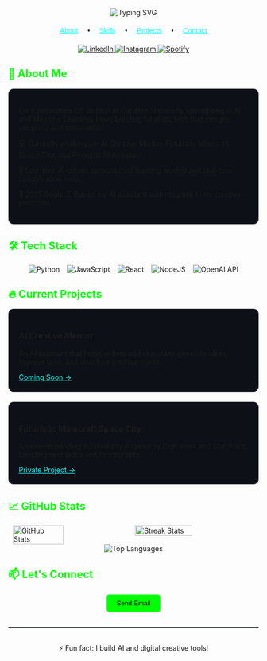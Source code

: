 <div align="center">
  <img src="https://readme-typing-svg.demolab.com?font=Lexend&weight=600&size=26&pause=1000&color=196AFF&center=true&vCenter=true&width=500&lines=Hi+%F0%9F%91%8B%2C+I'm+Zachary+Duaibes;Welcome+to+my+GitHub+Profile!" alt="Typing SVG" />
</div>

<!-- Navigation -->
<div align="center" style="margin: 20px 0; font-family: 'Sora', sans-serif;">
  <a href="#about" style="margin: 0 15px; color: #00FFFF;">About</a> •
  <a href="#skills" style="margin: 0 15px; color: #00FFFF;">Skills</a> •
  <a href="#projects" style="margin: 0 15px; color: #00FFFF;">Projects</a> •
  <a href="#contact" style="margin: 0 15px; color: #00FFFF;">Contact</a>
</div>

<!-- Social Badges -->
<div align="center" style="margin-bottom: 20px;">
  <a href="https://www.linkedin.com/in/zachary-duaibes">
    <img src="https://img.shields.io/badge/-zacharyduaibes-blue?style=flat&logo=Linkedin&logoColor=white" alt="LinkedIn">
  </a>
  <a href="http://instagram.com/zach_duaibes/">
    <img src="https://img.shields.io/badge/-zacharyduaibes-purple?style=flat&logo=instagram&logoColor=white" alt="Instagram">
  </a>
  <a href="https://open.spotify.com/user/tokmr537hdu8okg6281gzs1st?si=97440e81c23341e7">
    <img src="https://img.shields.io/badge/Spotify-1ED760?logo=spotify&logoColor=white" alt="Spotify">
  </a>
</div>

<!-- About Section -->
<h2 id="about" style="color: #00FF00;">🚀 About Me</h2>
<div style="background-color: #0d1117; padding: 20px; border-radius: 10px; border: 1px solid #30363d;">
  <p>I'm a passionate CS student at Carleton University specializing in AI and Machine Learning. I love building futuristic tech that merges creativity and automation!</p>
  <p>💻 Currently working on: AI Creative Mentor, Futuristic Minecraft Space City, and Personal AI Assistant</p>
  <p>🌱 Learning: AI-driven personalized learning models and real-time collaboration tools.</p>
  <p>🎯 2025 Goals: Enhance my AI assistant and integrate it into creative platforms.</p>
</div>

<!-- Skills Section -->
<h2 id="skills" style="color: #00FF00;">🛠️ Tech Stack</h2>
<div style="display: flex; justify-content: center; flex-wrap: wrap; gap: 15px;">
  <img src="https://img.shields.io/badge/Python-3776AB?style=for-the-badge&logo=python&logoColor=white" alt="Python">
  <img src="https://img.shields.io/badge/JavaScript-F7DF1E?style=for-the-badge&logo=javascript&logoColor=black" alt="JavaScript">
  <img src="https://img.shields.io/badge/React-20232A?style=for-the-badge&logo=react&logoColor=61DAFB" alt="React">
  <img src="https://img.shields.io/badge/Node.js-339933?style=for-the-badge&logo=node.js&logoColor=white" alt="NodeJS">
  <img src="https://img.shields.io/badge/OpenAI_API-000?style=for-the-badge&logo=openai&logoColor=white" alt="OpenAI API">
</div>

<!-- Projects Section -->
<h2 id="projects" style="color: #00FF00;">🔥 Current Projects</h2>
<div style="display: grid; justify-content: center; grid-template-columns: repeat(auto-fit, minmax(300px, 1fr)); gap: 20px;">
  <div style="background-color: #0d1117; padding: 20px; border-radius: 10px; border: 1px solid #30363d;">
    <h3>AI Creative Mentor</h3>
    <p>An AI assistant that helps writers and musicians generate ideas, improve tone, and structure creative works.</p>
    <a href="#" style="color: #00FFFF;">Coming Soon →</a>
  </div>
  <div style="background-color: #0d1117; padding: 20px; border-radius: 10px; border: 1px solid #30363d;">
    <h3>Futuristic Minecraft Space City</h3>
    <p>An ever-expanding survival city inspired by Elon Musk and Star Wars, blending aesthetics and functionality.</p>
    <a href="#" style="color: #00FFFF;">Private Project →</a>
  </div>
</div>

<!-- GitHub Stats -->
<h2 style="color: #00FF00;">📈 GitHub Stats</h2>
<div style="display: flex; justify-content: center; gap: 20px;">
  <img src="https://github-readme-stats.vercel.app/api?username=zacharyduaibes&show_icons=true&theme=dark" alt="GitHub Stats" width="45%">
  <img src="https://github-readme-streak-stats.herokuapp.com/?user=zacharyduaibes&theme=dark" alt="Streak Stats" width="47.6%">
</div>
<div align="center">
  <img src="https://github-readme-stats.vercel.app/api/top-langs/?username=zacharyduaibes&layout=compact&theme=dark" alt="Top Languages">
</div>

<!-- Contact Section -->
<h2 id="contact" style="color: #00FF00;">📫 Let's Connect</h2>
<div align="center" style="margin: 20px 0;">
  <a href="mailto:zacharyduaibes@example.com" style="text-decoration: none;">
    <button style="background-color: #00FF00; color: black; padding: 10px 20px; border: none; border-radius: 5px; cursor: pointer;">Send Email</button>
  </a>
</div>

<hr style="border: 0.5px solid #30363d; margin: 30px 0;">

<div align="center">
  <p>⚡ Fun fact: I build AI and digital creative tools!</p>
</div>
